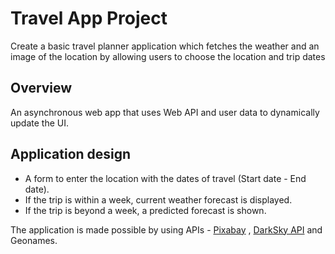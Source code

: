 # Travel App Project
Create a basic travel planner application which fetches the weather and an image of the location by allowing users to choose the location and trip dates 

## Overview
An asynchronous web app that uses Web API and user data to dynamically update the UI.

## Application design
* A form to enter the location with the dates of travel (Start date - End date). 
* If the trip is within a week, current weather forecast is displayed. 
* If the trip is beyond a week, a predicted forecast is shown.

The application is made possible by using APIs - [Pixabay](https://pixabay.com/) , [DarkSky API](https://darksky.net/dev/docs) and Geonames.
